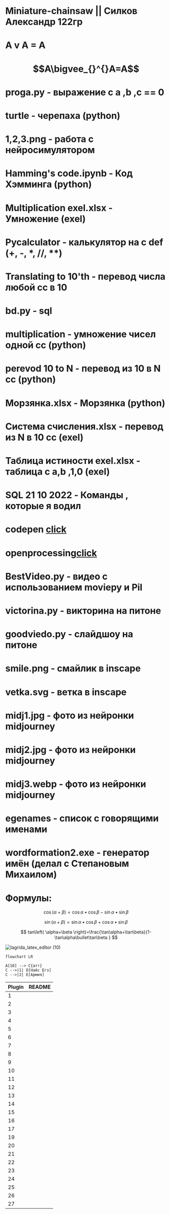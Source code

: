 # Miniature-chainsaw || Силков Александр 122гр
# A v A = A
# $$A\bigvee_{}^{}A=A$$
# proga.py - выражение с a ,b ,c == 0
# turtle - черепаха (python)
# 1,2,3.png - работа с нейросимулятором 
# Hamming's code.ipynb - Код Хэмминга (python)
# Multiplication exel.xlsx - Умножение (exel)
# Pycalculator - калькулятор на с def (+, -, *, //, **)
# Translating to 10'th - перевод числа любой сс в 10
# bd.py - sql 
# multiplication - умножение чисел одной сс (python)
# perevod 10 to N - перевод из 10 в N сс (python)
# Морзянка.xlsx - Морзянка (python)
# Система счисления.xlsx - перевод из N в 10 сс (exel)
# Таблица истиности exel.xlsx - таблица с a,b ,1,0 (exel)
# SQL 21 10 2022 - Команды , которые я водил 
# codepen [click](https://codepen.io/W1zard70r)
# openprocessing[click](https://openprocessing.org/user/344146/?view=activity&o=1)
# BestVideo.py - видео с использованием moviepy и Pil
# victorina.py - викторина на питоне
# goodviedo.py - слайдшоу на питоне
# smile.png - смайлик в inscape
# vetka.svg - ветка в inscape
# midj1.jpg - фото из нейронки midjourney
# midj2.jpg - фото из нейронки midjourney
# midj3.webp - фото из нейронки midjourney
# egenames - список с говорящими именами
# wordformation2.exe - генератор имён (делал с Степановым Михаилом)
# Формулы:

$$ \cos(\alpha+\beta)=\cos\alpha\bullet \cos\beta-\sin\alpha\bullet \sin\beta $$

$$ \sin(\alpha+\beta)=\sin\alpha\bullet \cos\beta+\cos\alpha\bullet \sin\beta $$

$$ tan\left( \alpha+\beta \right)=\frac{\tan\alpha+\tan\beta}{1-\tan\alpha\bullet\tan\beta } $$

![lagrida_latex_editor (10)](https://user-images.githubusercontent.com/114387864/201263920-6c380fb4-ce32-4799-b499-1f2bd14c124d.png)
```mermaid 
flowchart LR

A[10] --> C{атт}
C -->|1| D[Найс Егэ]
C -->|2| E[Армия]
```
| Plugin | README |
| ------ | ------ |
| 1 |  |
| 2 |  |
| 3 |  |
| 4 |  |
| 5 |  |
| 6 |  |
| 7 |  |
| 8 |  |
| 9 |  |
| 10 |  |
| 11 |  |
| 12 |  |
| 13 |  |
| 14 |  |
| 15 |  |
| 16 |  |
| 17 |  |
| 19 |  |
| 20 |  |
| 21 |  |
| 22 |  |
| 23 |  |
| 24 |  |
| 25 |  |
| 26 |  |
| 27 |  |


